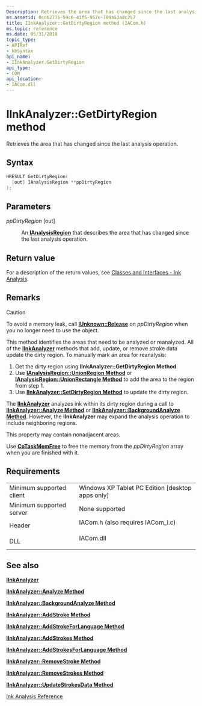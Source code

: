 ```yaml
---
Description: Retrieves the area that has changed since the last analysis operation.
ms.assetid: 0cd62775-59c6-41f5-957e-709a53a8c257
title: IInkAnalyzer::GetDirtyRegion method (IACom.h)
ms.topic: reference
ms.date: 05/31/2018
topic_type: 
- APIRef
- kbSyntax
api_name: 
- IInkAnalyzer.GetDirtyRegion
api_type: 
- COM
api_location: 
- IACom.dll
---
```


# IInkAnalyzer::GetDirtyRegion method

Retrieves the area that has changed since the last analysis operation.

## Syntax


```C++
HRESULT GetDirtyRegion(
  [out] IAnalysisRegion **ppDirtyRegion
);
```



## Parameters

<dl> <dt>

*ppDirtyRegion* \[out\]
</dt> <dd>

An [**IAnalysisRegion**](ianalysisregion.md) that describes the area that has changed since the last analysis operation.

</dd> </dl>

## Return value

For a description of the return values, see [Classes and Interfaces - Ink Analysis](classes-and-interfaces---ink-analysis.md).

## Remarks

> [!Caution]  
> To avoid a memory leak, call [**IUnknown::Release**](/windows/desktop/api/unknwn/nf-unknwn-iunknown-release) on *ppDirtyRegion* when you no longer need to use the object.

 

This method identifies the areas that need to be analyzed or reanalyzed. All of the [**IInkAnalyzer**](iinkanalyzer.md) methods that add, update, or remove stroke data update the dirty region. To manually mark an area for reanalysis:

1.  Get the dirty region using **IInkAnalyzer::GetDirtyRegion Method**.
2.  Use [**IAnalysisRegion::UnionRegion Method**](ianalysisregion-unionregion.md) or [**IAnalysisRegion::UnionRectangle Method**](ianalysisregion-unionrectangle.md) to add the area to the region from step 1.
3.  Use [**IInkAnalyzer::SetDirtyRegion Method**](iinkanalyzer-setdirtyregion.md) to update the dirty region.

The [**IInkAnalyzer**](iinkanalyzer.md) analyzes ink within its dirty region during a call to [**IInkAnalyzer::Analyze Method**](iinkanalyzer-analyze.md) or [**IInkAnalyzer::BackgroundAnalyze Method**](iinkanalyzer-backgroundanalyze.md). However, the **IInkAnalyzer** may expand the analysis operation to include neighboring regions.

This property may contain nonadjacent areas.

Use [**CoTaskMemFree**](/windows/desktop/api/combaseapi/nf-combaseapi-cotaskmemfree) to free the memory from the *ppDirtyRegion* array when you are finished with it.

## Requirements



|                                     |                                                                                                               |
|-------------------------------------|---------------------------------------------------------------------------------------------------------------|
| Minimum supported client<br/> | Windows XP Tablet PC Edition \[desktop apps only\]<br/>                                                 |
| Minimum supported server<br/> | None supported<br/>                                                                                     |
| Header<br/>                   | <dl> <dt>IACom.h (also requires IACom\_i.c)</dt> </dl> |
| DLL<br/>                      | <dl> <dt>IACom.dll</dt> </dl>                          |



## See also

<dl> <dt>

[**IInkAnalyzer**](iinkanalyzer.md)
</dt> <dt>

[**IInkAnalyzer::Analyze Method**](iinkanalyzer-analyze.md)
</dt> <dt>

[**IInkAnalyzer::BackgroundAnalyze Method**](iinkanalyzer-backgroundanalyze.md)
</dt> <dt>

[**IInkAnalyzer::AddStroke Method**](iinkanalyzer-addstroke.md)
</dt> <dt>

[**IInkAnalyzer::AddStrokeForLanguage Method**](iinkanalyzer-addstrokeforlanguage.md)
</dt> <dt>

[**IInkAnalyzer::AddStrokes Method**](iinkanalyzer-addstrokes.md)
</dt> <dt>

[**IInkAnalyzer::AddStrokesForLanguage Method**](iinkanalyzer-addstrokesforlanguage.md)
</dt> <dt>

[**IInkAnalyzer::RemoveStroke Method**](iinkanalyzer-removestroke.md)
</dt> <dt>

[**IInkAnalyzer::RemoveStrokes Method**](iinkanalyzer-removestrokes.md)
</dt> <dt>

[**IInkAnalyzer::UpdateStrokesData Method**](iinkanalyzer-updatestrokesdata.md)
</dt> <dt>

[Ink Analysis Reference](ink-analysis-reference.md)
</dt> </dl>

 

